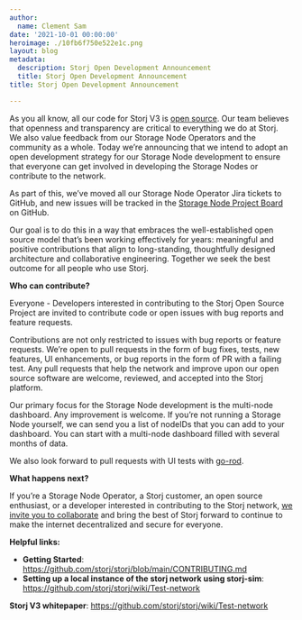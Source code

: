 ```yaml
---
author:
  name: Clement Sam
date: '2021-10-01 00:00:00'
heroimage: ./10fb6f750e522e1c.png
layout: blog
metadata:
  description: Storj Open Development Announcement
  title: Storj Open Development Announcement
title: Storj Open Development Announcement

---
```


  


As you all know, all our code for Storj V3 is [open source](https://github.com/storj/storj). Our team believes that openness and transparency are critical to everything we do at Storj.  We also value feedback from our Storage Node Operators and the community as a whole. Today we’re announcing that we intend to adopt an open development strategy for our Storage Node development to ensure that everyone can get involved in developing the Storage Nodes or contribute to the network.

  


As part of this, we’ve moved all our Storage Node Operator Jira tickets to GitHub, and new issues will be tracked in the [Storage Node Project Board](https://github.com/orgs/storj/projects/6#card-69201765) on GitHub.

  


Our goal is to do this in a way that embraces the well-established open source model that’s been working effectively for years: meaningful and positive contributions that align to long-standing, thoughtfully designed architecture and collaborative engineering. Together we seek the best outcome for all people who use Storj.

  


**Who can contribute?**

  


Everyone - Developers interested in contributing to the Storj Open Source Project are invited to contribute code or open issues with bug reports and feature requests. 

  


Contributions are not only restricted to issues with bug reports or feature requests. We’re open to pull requests in the form of bug fixes, tests, new features, UI enhancements, or bug reports in the form of PR with a failing test. Any pull requests that help the network and improve upon our open source software are welcome, reviewed, and accepted into the Storj platform.

  


Our primary focus for the Storage Node development is the multi-node dashboard. Any improvement is welcome. If you’re not running a Storage Node yourself, we can send you a list of nodeIDs that you can add to your dashboard. You can start with a multi-node dashboard filled with several months of data.

  


We also look forward to pull requests with UI tests with [go-rod](https://github.com/go-rod/rod). 

  


**What happens next?**

If you’re a Storage Node Operator, a Storj customer, an open source enthusiast, or a developer interested in contributing to the Storj network, [we invite you to collaborate](https://github.com/storj/storj/contribute) and bring the best of Storj forward to continue to make the internet decentralized and secure for everyone.

**Helpful links:**

* **Getting Started**: <https://github.com/storj/storj/blob/main/CONTRIBUTING.md>
* **Setting up a local instance of the storj network using storj-sim**: <https://github.com/storj/storj/wiki/Test-network>

**Storj V3 whitepaper**: <https://github.com/storj/storj/wiki/Test-network>

